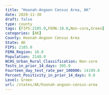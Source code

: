 ```yaml
---
title: "Hoonah-Angoon Census Area, AK"
date: 2020-11-30
draft: false
type: county
tags: [FIPS:2105.0,FEMA:10.0,Non-core,Green]
categories: [AK]
County: Hoonah-Angoon Census Area
State: AK
FIPS: 2105.0
FEMA_Region: 10.0
Population: 2148.0
NCHS_Urban_Rural_Classification: Non-core
Tests_in_prior_14_days: 305.0
Fourteen_day_test_rate_per_100000: 14199.0
Percent_Positivity_in_prior_14_days: 0.0
Level: Green
url: /states/AK/hoonah-angoon-census-area
---
```



